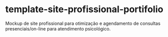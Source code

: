 # template-site-profissional-portifolio
Mockup de site profissional para otimização e agendamento de consultas presenciais/on-line para atendimento psicológico.
